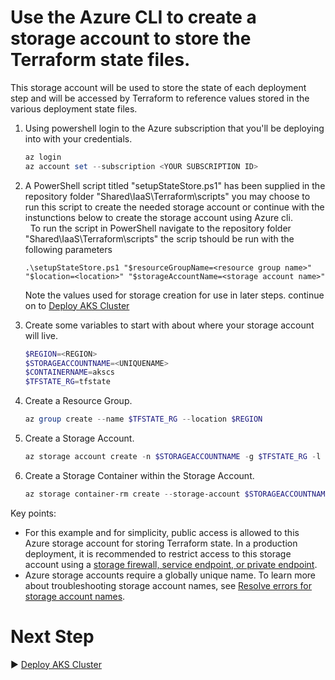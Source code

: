 # Use the Azure CLI to create a storage account to store the Terraform state files.
This storage account will be used to store the state of each deployment step and will be accessed by Terraform to reference values stored in the various deployment state files.

1. Using powershell login to the Azure subscription that you'll be deploying into with your credentials.

   ```PowerShell
   az login
   az account set --subscription <YOUR SUBSCRIPTION ID>
   ```
2. A PowerShell script titled "setupStateStore.ps1" has been supplied in the repository folder "Shared\IaaS\Terraform\scripts\" you may choose to run this script to create the needed storage account or continue with the instunctions below to create the storage account using Azure cli.  
&nbsp;
    To run the script in PowerShell navigate to the repository folder "Shared\IaaS\Terraform\scripts\" the scrip tshould be run with the following parameters
    ```
    .\setupStateStore.ps1 "$resourceGroupName=<resource group name>" "$location=<location>" "$storageAccountName=<storage account name>"
    ```  
    Note the values used for storage creation for use in later steps. continue on to [Deploy AKS Cluster](./aks-deploy.md)
    &nbsp;
   
3. Create some variables to start with about where your storage account will live.
   
    ```PowerShell
    $REGION=<REGION>
    $STORAGEACCOUNTNAME=<UNIQUENAME>
    $CONTAINERNAME=akscs
    $TFSTATE_RG=tfstate
    ```
4. Create a Resource Group.
    
    ```PowerShell
    az group create --name $TFSTATE_RG --location $REGION
    ```

5. Create a Storage Account.

    ```PowerShell
    az storage account create -n $STORAGEACCOUNTNAME -g $TFSTATE_RG -l $REGION --sku Standard_LRS
    ```

6. Create a Storage Container within the Storage Account.

    ```PowerShell
    az storage container-rm create --storage-account $STORAGEACCOUNTNAME --name $CONTAINERNAME
    ```

Key points:

* For this example and for simplicity, public access is allowed to this Azure storage account for storing Terraform state. In a production deployment, it is recommended to restrict access to this storage account using a [storage firewall, service endpoint, or private endpoint](https://learn.microsoft.com/azure/storage/common/storage-network-security).
* Azure storage accounts require a globally unique name. To learn more about troubleshooting storage account names, see [Resolve errors for storage account names](https://learn.microsoft.com/azure/azure-resource-manager/templates/error-storage-account-name).

# Next Step
:arrow_forward: [Deploy AKS Cluster](./aks-deploy.md)